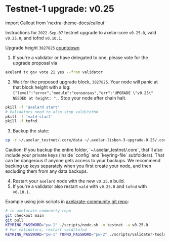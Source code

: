 # Testnet-1 upgrade: v0.25

import Callout from 'nextra-theme-docs/callout'

Instructions for `2022-Sep-07` testnet upgrade to axelar-core `v0.25.0`, vald `v0.25.0`, and tofnd `v0.10.1`.

Upgrade height `3827825` [countdown](https://testnet.mintscan.io/axelar-testnet/blocks/3827825)

1. If you're a validator or have delegated to one, please vote for the upgrade proposal via

```bash
axelard tx gov vote 21 yes --from validator
```

2. Wait for the proposed upgrade block, `3827825`. Your node will panic at that block height with a log: `{"level":"error","module":"consensus","err":"UPGRADE \"v0.25\" NEEDED at height: ",`. Stop your node after chain halt.

```bash
pkill -f 'axelard start'
# Validators need to also stop vald/tofnd
pkill -f 'vald-start'
pkill -f tofnd
```

3. Backup the state:

```bash
cp -r ~/.axelar_testnet/.core/data ~/.axelar-lisbon-3-upgrade-0.25/.core/data
```

<Callout type="warning" emoji="⚠️">
  Caution: If you backup the entire folder, `~/.axelar_testnet/.core`, that'll also include your private keys (inside `config` and `keyring-file` subfolders). That can be dangerous if anyone gets access to your backups. We recommend backing up keys separately when you first create your node, and then excluding them from any data backups.
</Callout>

4. Restart your `axelard` node with the new `v0.25.0` build.
5. If you're a validator also restart `vald` with `v0.25.0` and `tofnd` with `v0.10.1`.

Example using join scripts in [axelarate-community git repo](https://github.com/axelarnetwork/axelarate-community):

```bash
# in axelarate-community repo
git checkout main
git pull
KEYRING_PASSWORD="pw-1" ./scripts/node.sh -n testnet -a v0.25.0
# For validators, restart vald/tofnd
KEYRING_PASSWORD="pw-1" TOFND_PASSWORD="pw-2" ./scripts/validator-tools-host.sh -n testnet -a v0.25.0 -q v0.10.1
```
